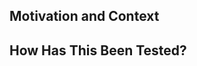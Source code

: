 <!--- Replace this with the title of your PR -->

<!--- Replace this with a detailed description of your changes -->

Motivation and Context
----------------------
<!--- Why is this change required? What problem does it solve? -->
<!--- If it fixes an open issue, please link to the issue here. -->

How Has This Been Tested?
-------------------------


